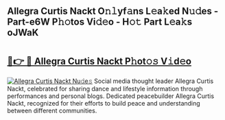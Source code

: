 ## Allegra Curtis Nackt O𝚗𝚕yf𝚊ns L𝚎a𝚔ed N𝚞𝚍es - Part-e6W P𝚑𝚘tos Vi𝚍𝚎o - H𝚘𝚝 Part L𝚎a𝚔s oJWaK

# <h2><a href="http://kfeeq5l.oniu.top/?m=Allegra+Curtis+Nackt">🔗👉 🔴 Allegra Curtis Nackt P𝚑ot𝚘𝚜 V𝚒d𝚎o</a></h2>

[![Allegra Curtis Nackt Nu𝚍e𝚜](https://i.imgur.com/0qMVB7G.gif)](http://kfeeq5l.oniu.top/?m=Allegra+Curtis+Nackt)
Social media thought leader Allegra Curtis Nackt, celebrated for sharing dance and lifestyle information through performances and personal blogs. Dedicated peacebuilder Allegra Curtis Nackt, recognized for their efforts to build peace and understanding between different communities.  
